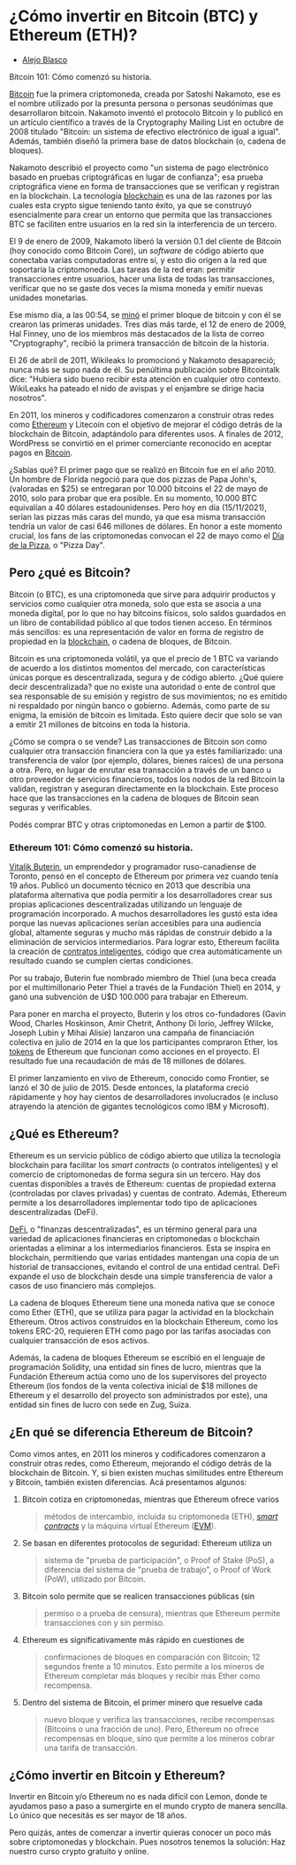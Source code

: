 # **¿Cómo invertir en Bitcoin (BTC) y Ethereum (ETH)?**

-   [Alejo Blasco](https://wiki.lemon.me/autor/alejoblasco/)

Bitcoin 101: Cómo comenzó su historia.

[Bitcoin](https://wiki.lemon.me/bitcoin/como-funciona-bitcoin/) fue la
primera criptomoneda, creada por Satoshi Nakamoto, ese es el nombre
utilizado por la presunta persona o personas seudónimas que
desarrollaron bitcoin. Nakamoto inventó el protocolo Bitcoin y lo
publicó en un artículo científico a través de la Cryptography Mailing
List en octubre de 2008 titulado "Bitcoin: un sistema de efectivo
electrónico de igual a igual". Además, también diseñó la primera base de
datos blockchain (o, cadena de bloques).

Nakamoto describió el proyecto como "un sistema de pago electrónico
basado en pruebas criptográficas en lugar de confianza"; esa prueba
criptográfica viene en forma de transacciones que se verifican y
registran en la blockchain. La tecnología
[blockchain](https://wiki.lemon.me/blockchain/blockchain-que-es-y-por-que-es-importante/)
es una de las razones por las cuales esta crypto sigue teniendo tanto
éxito, ya que se construyó esencialmente para crear un entorno que
permita que las transacciones BTC se faciliten entre usuarios en la red
sin la interferencia de un tercero.

El 9 de enero de 2009, Nakamoto liberó la versión 0.1 del cliente de
Bitcoin (hoy conocido como Bitcoin Core), un *software* de código
abierto que conectaba varias computadoras entre sí, y esto dio origen a
la red que soportaría la criptomoneda. Las tareas de la red eran:
permitir transacciones entre usuarios, hacer una lista de todas las
transacciones, verificar que no se gaste dos veces la misma moneda y
emitir nuevas unidades monetarias.

Ese mismo día, a las 00:54, se
[minó](https://wiki.lemon.me/crypto-for-beginners/mineria-de-criptomonedas-que-es/)
el primer bloque de bitcoin y con él se crearon las primeras unidades.
Tres días más tarde, el 12 de enero de 2009, Hal Finney, uno de los
miembros más destacados de la lista de correo "Cryptography"*,* recibió
la primera transacción de bitcoin de la historia.

El 26 de abril de 2011, Wikileaks lo promocionó y Nakamoto desapareció;
nunca más se supo nada de él. Su penúltima publicación sobre Bitcointalk
dice: "Hubiera sido bueno recibir esta atención en cualquier otro
contexto. WikiLeaks ha pateado el nido de avispas y el enjambre se
dirige hacia nosotros".

En 2011, los mineros y codificadores comenzaron a construir otras redes
como
[Ethereum](https://wiki.lemon.me/blockchain/ethereum-eth-que-es-y-como-funciona/)
y Litecoin con el objetivo de mejorar el código detrás de la blockchain
de Bitcoin, adaptándolo para diferentes usos. A finales de 2012,
WordPress se convirtió en el primer comerciante reconocido en aceptar
pagos en
[Bitcoin](https://wiki.lemon.me/bitcoin/ventajas-de-usar-bitcoin-como-metodo-de-pago/).

¿Sabías qué? El primer pago que se realizó en Bitcoin fue en el año
2010. Un hombre de Florida negoció para que dos pizzas de Papa John's,
(valoradas en \$25) se entregaran por 10.000 bitcoins el 22 de mayo de
2010, solo para probar que era posible. En su momento, 10.000 BTC
equivalían a 40 dólares estadounidenses. Pero hoy en día (15/11/2021),
serían las pizzas más caras del mundo, ya que esa misma transacción
tendría un valor de casi 646 millones de dólares. En honor a este
momento crucial, los fans de las criptomonedas convocan el 22 de mayo
como el [Día de la
Pizza](https://wiki.lemon.me/bitcoin/que-es-el-btc-pizza-day/), o "Pizza
Day".

## Pero ¿qué es Bitcoin?

Bitcoin (o BTC), es una criptomoneda que sirve para adquirir productos y
servicios como cualquier otra moneda, solo que esta se asocia a una
moneda digital, por lo que no hay bitcoins físicos, solo saldos
guardados en un libro de contabilidad público al que todos tienen
acceso. En términos más sencillos: es una representación de valor en
forma de registro de propiedad en la
[blockchain](https://wiki.lemon.me/blockchain/que-es-el-problema-de-escalabilidad-en-blockchain-y-por-que-es-importante/),
o cadena de bloques, de Bitcoin.

Bitcoin es una criptomoneda volátil, ya que el precio de 1 BTC va
variando de acuerdo a los distintos momentos del mercado, con
características únicas porque es descentralizada, segura y de código
abierto. ¿Qué quiere decir descentralizada? que no existe una autoridad
o ente de control que sea responsable de su emisión y registro de sus
movimientos; no es emitido ni respaldado por ningún banco o gobierno.
Además, como parte de su enigma, la emisión de bitcoin es limitada. Esto
quiere decir que solo se van a emitir 21 millones de bitcoins en toda la
historia.

¿Cómo se compra o se vende? Las transacciones de Bitcoin son como
cualquier otra transacción financiera con la que ya estés familiarizado:
una transferencia de valor (por ejemplo, dólares, bienes raíces) de una
persona a otra. Pero, en lugar de enrutar esa transacción a través de un
banco u otro proveedor de servicios financieros, todos los nodos de la
red Bitcoin la validan, registran y aseguran directamente en la
blockchain. Este proceso hace que las transacciones en la cadena de
bloques de Bitcoin sean seguras y verificables.

Podés comprar BTC y otras criptomonedas en Lemon a partir de \$100.

### Ethereum 101: Cómo comenzó su historia.

[Vitalik
Buterin](https://wiki.lemon.me/ethereum/creador-de-ethereum-historia-vitalik-buterin/),
un emprendedor y programador ruso-canadiense de Toronto, pensó en el
concepto de Ethereum por primera vez cuando tenía 19 años. Publicó un
documento técnico en 2013 que describía una plataforma alternativa que
podía permitir a los desarrolladores crear sus propias aplicaciones
descentralizadas utilizando un lenguaje de programación incorporado. A
muchos desarrolladores les gustó esta idea porque las nuevas
aplicaciones serían accesibles para una audiencia global, altamente
seguras y mucho más rápidas de construir debido a la eliminación de
servicios intermediarios. Para lograr esto, Ethereum facilita la
creación de [contratos
inteligentes](https://wiki.lemon.me/crypto-for-beginners/que-son-los-smart-contracts-y-para-que-sirven/),
código que crea automáticamente un resultado cuando se cumplen ciertas
condiciones.

Por su trabajo, Buterin fue nombrado miembro de Thiel (una beca creada
por el multimillonario Peter Thiel a través de la Fundación Thiel) en
2014, y ganó una subvención de U\$D 100.000 para trabajar en Ethereum.

Para poner en marcha el proyecto, Buterin y los otros co-fundadores
(Gavin Wood, Charles Hoskinson, Amir Chetrit, Anthony Di Iorio, Jeffrey
Wilcke, Joseph Lubin y Mihai Alisie) lanzaron una campaña de
financiación colectiva en julio de 2014 en la que los participantes
compraron Ether, los
[tokens](https://wiki.lemon.me/crypto-for-beginners/que-es-un-token/) de
Ethereum que funcionan como acciones en el proyecto. El resultado fue
una recaudación de más de 18 millones de dólares.

El primer lanzamiento en vivo de Ethereum, conocido como Frontier, se
lanzó el 30 de julio de 2015. Desde entonces, la plataforma creció
rápidamente y hoy hay cientos de desarrolladores involucrados (e incluso
atrayendo la atención de gigantes tecnológicos como IBM y Microsoft).

## ¿Qué es Ethereum?

Ethereum es un servicio público de código abierto que utiliza la
tecnología blockchain para facilitar los *smart contracts* (o contratos
inteligentes) y el comercio de criptomonedas de forma segura sin un
tercero. Hay dos cuentas disponibles a través de Ethereum: cuentas de
propiedad externa (controladas por claves privadas) y cuentas de
contrato. Además, Ethereum permite a los desarrolladores implementar
todo tipo de aplicaciones descentralizadas (DeFi).

[DeFi](https://wiki.lemon.me/defi/que-es-decentralized-finance-o-defi/),
o "finanzas descentralizadas", es un término general para una variedad
de aplicaciones financieras en criptomonedas o blockchain orientadas a
eliminar a los intermediarios financieros. Esta se inspira en
blockchain, permitiendo que varias entidades mantengan una copia de un
historial de transacciones, evitando el control de una entidad central.
DeFi expande el uso de blockchain desde una simple transferencia de
valor a casos de uso financiero más complejos.

La cadena de bloques Ethereum tiene una moneda nativa que se conoce como
Ether (ETH), que se utiliza para pagar la actividad en la blockchain
Ethereum. Otros activos construidos en la blockchain Ethereum, como los
tokens ERC-20, requieren ETH como pago por las tarifas asociadas con
cualquier transacción de esos activos.

Además, la cadena de bloques Ethereum se escribió en el lenguaje de
programación Solidity, una entidad sin fines de lucro, mientras que la
Fundación Ethereum actúa como uno de los supervisores del proyecto
Ethereum (los fondos de la venta colectiva inicial de \$18 millones de
Ethereum y el desarrollo del proyecto son administrados por este), una
entidad sin fines de lucro con sede en Zug, Suiza.

## ¿En qué se diferencia Ethereum de Bitcoin?

Como vimos antes, en 2011 los mineros y codificadores comenzaron a
construir otras redes, como Ethereum, mejorando el código detrás de la
blockchain de Bitcoin. Y, si bien existen muchas similitudes entre
Ethereum y Bitcoin, también existen diferencias. Acá presentamos
algunos:

1.  Bitcoin cotiza en criptomonedas, mientras que Ethereum ofrece varios
    > métodos de intercambio, incluida su criptomoneda (ETH), [*smart
    > contracts*](https://wiki.lemon.me/crypto-for-beginners/que-son-los-smart-contracts-y-para-que-sirven/)
    > y la máquina virtual Ethereum
    > ([EVM](https://ethereum.org/es/developers/docs/evm/)).

2.  Se basan en diferentes protocolos de seguridad: Ethereum utiliza un
    > sistema de "prueba de participación", o Proof of Stake (PoS), a
    > diferencia del sistema de "prueba de trabajo", o Proof of Work
    > (PoW), utilizado por Bitcoin.

3.  Bitcoin solo permite que se realicen transacciones públicas (sin
    > permiso o a prueba de censura), mientras que Ethereum permite
    > transacciones con y sin permiso.

4.  Ethereum es significativamente más rápido en cuestiones de
    > confirmaciones de bloques en comparación con Bitcoin; 12 segundos
    > frente a 10 minutos. Esto permite a los mineros de Ethereum
    > completar más bloques y recibir más Ether como recompensa.

5.  Dentro del sistema de Bitcoin, el primer minero que resuelve cada
    > nuevo bloque y verifica las transacciones, recibe recompensas
    > (Bitcoins o una fracción de uno). Pero, Ethereum no ofrece
    > recompensas en bloque, sino que permite a los mineros cobrar una
    > tarifa de transacción.

## ¿Cómo invertir en Bitcoin y Ethereum?

Invertir en Bitcoin y/o Ethereum no es nada difícil con Lemon, donde te
ayudamos paso a paso a sumergirte en el mundo crypto de manera sencilla.
Lo único que necesitás es ser mayor de 18 años.

Pero quizás, antes de comenzar a invertir quieras conocer un poco más
sobre criptomonedas y blockchain. Pues nosotros tenemos la solución: Haz
nuestro curso crypto gratuito y online.
